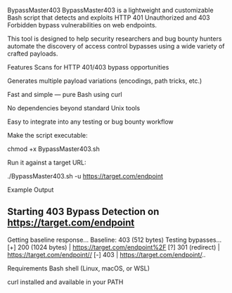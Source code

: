 BypassMaster403
BypassMaster403 is a lightweight and customizable Bash script that detects and exploits HTTP 401 Unauthorized and 403 Forbidden bypass vulnerabilities on web endpoints.

This tool is designed to help security researchers and bug bounty hunters automate the discovery of access control bypasses using a wide variety of crafted payloads.

Features
Scans for HTTP 401/403 bypass opportunities

Generates multiple payload variations (encodings, path tricks, etc.)

Fast and simple — pure Bash using curl

No dependencies beyond standard Unix tools

Easy to integrate into any testing or bug bounty workflow

Make the script executable:

chmod +x BypassMaster403.sh

Run it against a target URL:

./BypassMaster403.sh -u https://target.com/endpoint


Example Output

Starting 403 Bypass Detection on https://target.com/endpoint
------------------------------------------------
Getting baseline response...
Baseline: 403 (512 bytes)
Testing bypasses...
[+] 200 (1024 bytes) | https://target.com/endpoint%2F
[?] 301 (redirect) | https://target.com/endpoint//
[-] 403 | https://target.com/endpoint/..


Requirements
Bash shell (Linux, macOS, or WSL)

curl installed and available in your PATH
